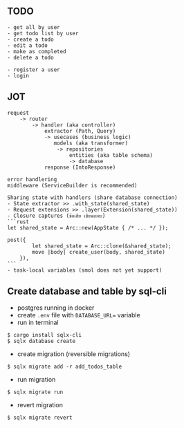 ## TODO
    - get all by user
    - get todo list by user
    - create a todo
    - edit a todo
    - make as completed
    - delete a todo

    - register a user
    - login
## JOT
    request
        -> router
            -> handler (aka controller)
                extractor (Path, Query)
                -> usecases (business logic)
                   models (aka transformer)
                    -> repositories
                        entities (aka table schema)
                        -> database
                response (IntoResponse)

    error handlering
    middleware (ServiceBuilder is recommended)

    Sharing state with handlers (share database connection)
    - State extractor >> .with_state(shared_state)
    - Request extensions >> .layer(Extension(shared_state))
    - Closure captures (ข้อเสีย เขียนเยอะ)
    ```rust
    let shared_state = Arc::new(AppState { /* ... */ });

    post({
            let shared_state = Arc::clone(&shared_state);
            move |body| create_user(body, shared_state)
        }),
    ```
    - task-local variables (smol does not yet support)

## Create database and table by sql-cli
- postgres running in docker
- create `.env` file with `DATABASE_URL=` variable
- run in terminal
```shell
$ cargo install sqlx-cli
$ sqlx database create
```
- create migration (reversible migrations)
```shell
$ sqlx migrate add -r add_todos_table
```
- run migration
```shell
$ sqlx migrate run
```
- revert migration
```shell
$ sqlx migrate revert
```
